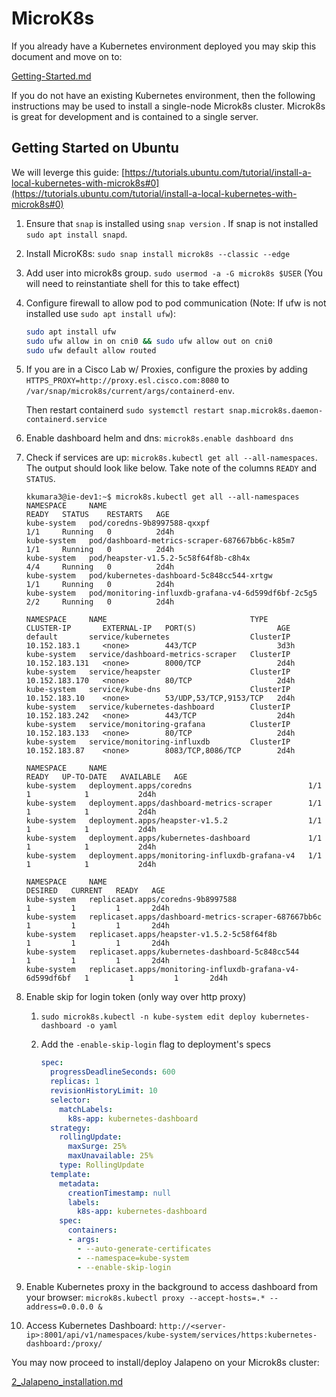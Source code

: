 # MicroK8s

If you already have a Kubernetes environment deployed you may skip this document and move on to:

[Getting-Started.md](../Getting-Started.md)

If you do not have an existing Kubernetes environment, then the following instructions may be used to install a single-node Microk8s cluster.  Microk8s is great for development and is contained to a single server.

## Getting Started on Ubuntu

We will leverge this guide: [https://tutorials.ubuntu.com/tutorial/install-a-local-kubernetes-with-microk8s#0](https://tutorials.ubuntu.com/tutorial/install-a-local-kubernetes-with-microk8s#0)

1. Ensure that `snap` is installed using `snap version` . If snap is not installed `sudo apt install snapd`.

2. Install MicroK8s: `sudo snap install microk8s --classic --edge`

3. Add user into microk8s group. `sudo usermod -a -G microk8s $USER` (You will need to reinstantiate shell for this to take effect)

4. Configure firewall to allow pod to pod communication (Note: If ufw is not installed use `sudo apt install ufw`):

   ```bash
   sudo apt install ufw
   sudo ufw allow in on cni0 && sudo ufw allow out on cni0
   sudo ufw default allow routed
   ```
   
5. If you are in a Cisco Lab w/ Proxies, configure the proxies by adding `HTTPS_PROXY=http://proxy.esl.cisco.com:8080` to `/var/snap/microk8s/current/args/containerd-env`.

    Then restart containerd `sudo systemctl restart snap.microk8s.daemon-containerd.service`

6. Enable dashboard helm and dns: `microk8s.enable dashboard dns`

7. Check if services are up: `microk8s.kubectl get all --all-namespaces`. The output should look like below. Take note of the columns `READY` and `STATUS`.

   ```shell
   kkumara3@ie-dev1:~$ microk8s.kubectl get all --all-namespaces
   NAMESPACE     NAME                                                  READY   STATUS    RESTARTS   AGE
   kube-system   pod/coredns-9b8997588-qxxpf                           1/1     Running   0          2d4h
   kube-system   pod/dashboard-metrics-scraper-687667bb6c-k85m7        1/1     Running   0          2d4h
   kube-system   pod/heapster-v1.5.2-5c58f64f8b-c8h4x                  4/4     Running   0          2d4h
   kube-system   pod/kubernetes-dashboard-5c848cc544-xrtgw             1/1     Running   0          2d4h
   kube-system   pod/monitoring-influxdb-grafana-v4-6d599df6bf-2c5g5   2/2     Running   0          2d4h

   NAMESPACE     NAME                                TYPE        CLUSTER-IP       EXTERNAL-IP   PORT(S)                  AGE
   default       service/kubernetes                  ClusterIP   10.152.183.1     <none>        443/TCP                  3d3h
   kube-system   service/dashboard-metrics-scraper   ClusterIP   10.152.183.131   <none>        8000/TCP                 2d4h
   kube-system   service/heapster                    ClusterIP   10.152.183.170   <none>        80/TCP                   2d4h
   kube-system   service/kube-dns                    ClusterIP   10.152.183.10    <none>        53/UDP,53/TCP,9153/TCP   2d4h
   kube-system   service/kubernetes-dashboard        ClusterIP   10.152.183.242   <none>        443/TCP                  2d4h
   kube-system   service/monitoring-grafana          ClusterIP   10.152.183.133   <none>        80/TCP                   2d4h
   kube-system   service/monitoring-influxdb         ClusterIP   10.152.183.87    <none>        8083/TCP,8086/TCP        2d4h

   NAMESPACE     NAME                                             READY   UP-TO-DATE   AVAILABLE   AGE
   kube-system   deployment.apps/coredns                          1/1     1            1           2d4h
   kube-system   deployment.apps/dashboard-metrics-scraper        1/1     1            1           2d4h
   kube-system   deployment.apps/heapster-v1.5.2                  1/1     1            1           2d4h
   kube-system   deployment.apps/kubernetes-dashboard             1/1     1            1           2d4h
   kube-system   deployment.apps/monitoring-influxdb-grafana-v4   1/1     1            1           2d4h

   NAMESPACE     NAME                                                        DESIRED   CURRENT   READY   AGE
   kube-system   replicaset.apps/coredns-9b8997588                           1         1         1       2d4h
   kube-system   replicaset.apps/dashboard-metrics-scraper-687667bb6c        1         1         1       2d4h
   kube-system   replicaset.apps/heapster-v1.5.2-5c58f64f8b                  1         1         1       2d4h
   kube-system   replicaset.apps/kubernetes-dashboard-5c848cc544             1         1         1       2d4h
   kube-system   replicaset.apps/monitoring-influxdb-grafana-v4-6d599df6bf   1         1         1       2d4h
   ```

8. Enable skip for login token (only way over http proxy)

   1. `sudo microk8s.kubectl -n kube-system edit deploy kubernetes-dashboard -o yaml`

   2. Add the `-enable-skip-login` flag to deployment's specs

      ```yaml
      spec:
        progressDeadlineSeconds: 600
        replicas: 1
        revisionHistoryLimit: 10
        selector:
          matchLabels:
            k8s-app: kubernetes-dashboard
        strategy:
          rollingUpdate:
            maxSurge: 25%
            maxUnavailable: 25%
          type: RollingUpdate
        template:
          metadata:
            creationTimestamp: null
            labels:
              k8s-app: kubernetes-dashboard
          spec:
            containers:
            - args:
              - --auto-generate-certificates
              - --namespace=kube-system
              - --enable-skip-login
      ```

9. Enable Kubernetes proxy in the background to access dashboard from your browser: `microk8s.kubectl proxy --accept-hosts=.* --address=0.0.0.0 &`

10. Access Kubernetes Dashboard: `http://<server-ip>:8001/api/v1/namespaces/kube-system/services/https:kubernetes-dashboard:/proxy/`

You may now proceed to install/deploy Jalapeno on your Microk8s cluster:

[2_Jalapeno_installation.md](2_Jalapeno_installation.md)
